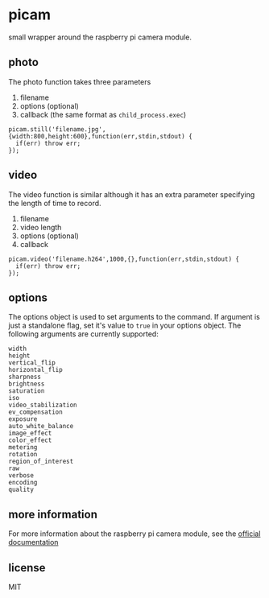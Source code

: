# picam

small wrapper around the raspberry pi camera module.

## photo

The photo function takes three parameters
1. filename
2. options (optional)
3. callback (the same format as `child_process.exec`)

```
picam.still('filename.jpg',{width:800,height:600},function(err,stdin,stdout) {
  if(err) throw err;
});

```

## video

The video function is similar although it has an extra parameter specifying the length of time to record.

1. filename
2. video length
3. options (optional)
4. callback

```
picam.video('filename.h264',1000,{},function(err,stdin,stdout) {
  if(err) throw err;
});
```

## options

The options object is used to set arguments to the command. If argument is just a standalone flag, set it's value to `true` in your options object. The following arguments are currently supported:

```
width
height
vertical_flip
horizontal_flip
sharpness
brightness
saturation
iso
video_stabilization
ev_compensation
exposure
auto_white_balance
image_effect
color_effect
metering
rotation
region_of_interest
raw
verbose
encoding
quality
```

## more information

For more information about the raspberry pi camera module, see the [official documentation](http://www.raspberrypi.org/wp-content/uploads/2013/07/RaspiCam-Documentation.pdf)


## license
MIT


